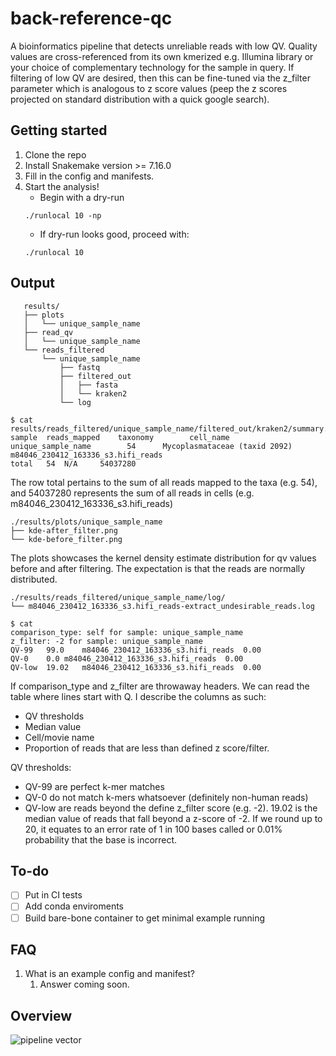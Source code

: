 # back-reference-qc

A bioinformatics pipeline that detects unreliable reads with low QV. Quality values are cross-referenced from its own kmerized e.g. Illumina library or your choice of complementary technology for the sample in query. If filtering of low QV are desired, then this can be fine-tuned via the z_filter parameter which is analogous to z score values (peep the z scores projected on standard distribution with a quick google search).

## Getting started
1. Clone the repo
2. Install Snakemake version >= 7.16.0
3. Fill in the config and manifests.
4. Start the analysis!
    * Begin with a dry-run
    ```
    ./runlocal 10 -np
    ```
    * If dry-run looks good, proceed with:
    ```
    ./runlocal 10
    ```

## Output
```commandline
   results/
   ├── plots
   │   └── unique_sample_name
   ├── read_qv
   │   └── unique_sample_name
   └── reads_filtered
       └── unique_sample_name
           ├── fastq
           ├── filtered_out
           │   ├── fasta
           │   └── kraken2
           └── log
```

```commandline
$ cat results/reads_filtered/unique_sample_name/filtered_out/kraken2/summary.tsv.gz
sample  reads_mapped    taxonomy        cell_name
unique_sample_name        54      Mycoplasmataceae (taxid 2092)   m84046_230412_163336_s3.hifi_reads
total   54  N/A     54037280
```
The row total pertains to the sum of all reads mapped to the taxa (e.g. 54), and 54037280 represents the sum of all reads in cells (e.g. m84046_230412_163336_s3.hifi_reads)

```commandline
./results/plots/unique_sample_name
├── kde-after_filter.png
└── kde-before_filter.png
```
The plots showcases the kernel density estimate distribution for qv values before and after filtering. The expectation is that the reads are normally distributed.

```commandline
./results/reads_filtered/unique_sample_name/log/
└── m84046_230412_163336_s3.hifi_reads-extract_undesirable_reads.log

$ cat
comparison_type: self for sample: unique_sample_name
z_filter: -2 for sample: unique_sample_name
QV-99	99.0	m84046_230412_163336_s3.hifi_reads	0.00
QV-0	0.0	m84046_230412_163336_s3.hifi_reads	0.00
QV-low	19.02	m84046_230412_163336_s3.hifi_reads	0.00
```
If comparison_type and z_filter are throwaway headers. We can read the table where lines start with Q. I describe the columns as such:
  - QV thresholds
  - Median value
  - Cell/movie name
  - Proportion of reads that are less than defined z score/filter.

QV thresholds:
  * QV-99 are perfect k-mer matches
  * QV-0 do not match k-mers whatsoever (definitely non-human reads)
  * QV-low are reads beyond the define z_filter score (e.g. -2). 19.02 is the median value of reads that fall beyond a z-score of -2. If we round up to 20, it equates to an error rate of 1 in 100 bases called or 0.01% probability that the base is incorrect.

## To-do
- [ ] Put in CI tests
- [ ] Add conda enviroments
- [ ] Build bare-bone container to get minimal example running

## FAQ
1. What is an example config and manifest?
   1. Answer coming soon.

## Overview
![pipeline vector](https://github.com/projectoriented/back-reference-qc/blob/main/dag.svg)
